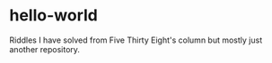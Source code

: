 # hello-world
Riddles I have solved from Five Thirty Eight's column but mostly just another repository.

